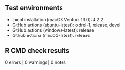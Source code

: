 ## Test environments

* Local installation (macOS Ventura 13.0): 4.2.2
* GitHub actions (ubuntu-latest): oldrel-1, release, devel
* GitHub actions (windows-latest): release
* Github actions (macOS-latest): release

## R CMD check results

0 errors | 0 warnings | 0 notes
